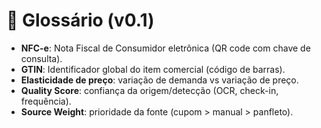 # 📒 Glossário (v0.1)

- **NFC-e**: Nota Fiscal de Consumidor eletrônica (QR code com chave de consulta).
- **GTIN**: Identificador global do item comercial (código de barras).
- **Elasticidade de preço**: variação de demanda vs variação de preço.
- **Quality Score**: confiança da origem/detecção (OCR, check-in, frequência).
- **Source Weight**: prioridade da fonte (cupom > manual > panfleto).
